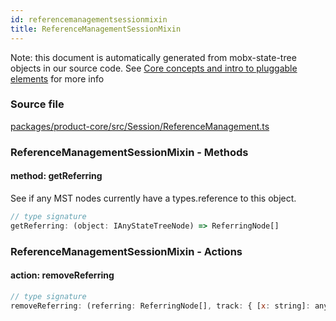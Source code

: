 ```yaml
---
id: referencemanagementsessionmixin
title: ReferenceManagementSessionMixin
---
```


Note: this document is automatically generated from mobx-state-tree objects in
our source code. See
[Core concepts and intro to pluggable elements](/docs/developer_guide/) for more
info

### Source file

[packages/product-core/src/Session/ReferenceManagement.ts](https://github.com/GMOD/jbrowse-components/blob/main/packages/product-core/src/Session/ReferenceManagement.ts)

### ReferenceManagementSessionMixin - Methods

#### method: getReferring

See if any MST nodes currently have a types.reference to this object.

```js
// type signature
getReferring: (object: IAnyStateTreeNode) => ReferringNode[]
```

### ReferenceManagementSessionMixin - Actions

#### action: removeReferring

```js
// type signature
removeReferring: (referring: ReferringNode[], track: { [x: string]: any; } & NonEmptyObject & { setSubschema(slotName: string, data: unknown): any; } & IStateTreeNode<ConfigurationSchemaType<{ name: { description: string; type: string; defaultValue: string; }; ... 8 more ...; formatAbout: ConfigurationSchemaType<...>; }, Configurati...
```
